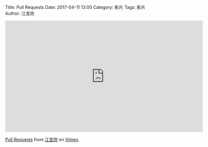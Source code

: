 Title: Pull Requests 
Date: 2017-04-11 13:00
Category: 影片
Tags: 影片
Author: 江宜欣
 
<iframe src="https://player.vimeo.com/video/214986343" width="640" height="361" frameborder="0" webkitallowfullscreen mozallowfullscreen allowfullscreen></iframe>
<p><a href="https://vimeo.com/214986343">Pull Requests</a> from <a href="https://vimeo.com/user58915616">江宜欣</a> on <a href="https://vimeo.com">Vimeo</a>.</p>
<section>  